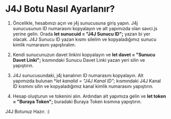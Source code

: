 # J4J Botu Nasıl Ayarlanır?
1. Öncelikle, hesabınızı açın ve j4j sunucusuna giriş yapın. J4j sunucusunun ID numarasını kopyalayın ve alt yapımızda olan savci.js yerine gelin. 
Orada **let sunucuid = "J4J Sunucu ID";** yazan bi yer olacak. J4J Sunucu ID yazan kısmı silelim ve kopyaladığımız sunucu kimlik numarasını yapıştıralım. 

2. Kendi sunucunuzun davet linkini kopyalayın ve **let davet = "Sunucu Davet Linki";** kısmındaki Sunucu Davet Linki yazan yeri silin ve yapıştırın.

3. J4J sunucusundaki, j4j kanalının ID numarasını kopyalayın. Alt yapımızda bulunan **let kanalid = "J4J Kanal ID";* kısmındaki J4J Kanal ID kısmını silin ve kopyaladığımız kanal kimlik numarasını yapıştırın.

4. Hesap oluşturun ve tokenini alın. Ardından alt yapımıza gelin ve **let token = "Buraya Token";** buradaki Buraya Token kısmına yapıştırın.

J4J Botunuz Hazır. :)


